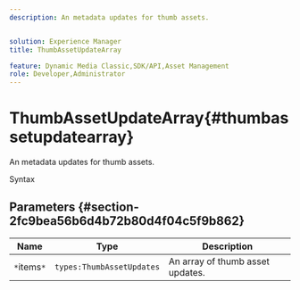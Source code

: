 ```yaml
---
description: An metadata updates for thumb assets.


solution: Experience Manager
title: ThumbAssetUpdateArray

feature: Dynamic Media Classic,SDK/API,Asset Management
role: Developer,Administrator
---
```


# ThumbAssetUpdateArray{#thumbassetupdatearray}

An metadata updates for thumb assets.

 Syntax 

## Parameters {#section-2fc9bea56b6d4b72b80d4f04c5f9b862}

|  Name  | Type  | Description  |
|---|---|---|
|  `*`items`*`  | `types:ThumbAssetUpdates`  | An array of thumb asset updates.  |

